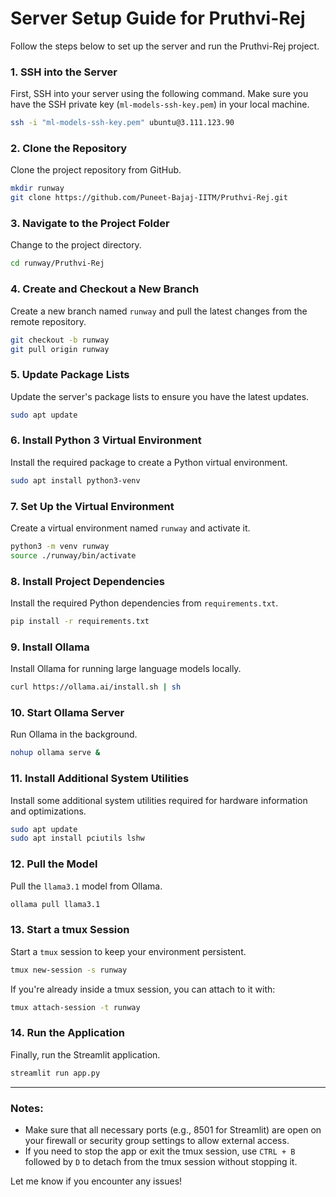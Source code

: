 

# Server Setup Guide for Pruthvi-Rej

Follow the steps below to set up the server and run the Pruthvi-Rej project.

### 1. **SSH into the Server**
First, SSH into your server using the following command. Make sure you have the SSH private key (`ml-models-ssh-key.pem`) in your local machine.

```bash
ssh -i "ml-models-ssh-key.pem" ubuntu@3.111.123.90
```

### 2. **Clone the Repository**
Clone the project repository from GitHub.

```bash
mkdir runway
git clone https://github.com/Puneet-Bajaj-IITM/Pruthvi-Rej.git
```

### 3. **Navigate to the Project Folder**
Change to the project directory.

```bash
cd runway/Pruthvi-Rej
```

### 4. **Create and Checkout a New Branch**
Create a new branch named `runway` and pull the latest changes from the remote repository.

```bash
git checkout -b runway
git pull origin runway
```

### 5. **Update Package Lists**
Update the server's package lists to ensure you have the latest updates.

```bash
sudo apt update
```

### 6. **Install Python 3 Virtual Environment**
Install the required package to create a Python virtual environment.

```bash
sudo apt install python3-venv
```

### 7. **Set Up the Virtual Environment**
Create a virtual environment named `runway` and activate it.

```bash
python3 -m venv runway
source ./runway/bin/activate
```

### 8. **Install Project Dependencies**
Install the required Python dependencies from `requirements.txt`.

```bash
pip install -r requirements.txt
```

### 9. **Install Ollama**
Install Ollama for running large language models locally.

```bash
curl https://ollama.ai/install.sh | sh
```

### 10. **Start Ollama Server**
Run Ollama in the background.

```bash
nohup ollama serve &
```

### 11. **Install Additional System Utilities**
Install some additional system utilities required for hardware information and optimizations.

```bash
sudo apt update
sudo apt install pciutils lshw
```

### 12. **Pull the Model**
Pull the `llama3.1` model from Ollama.

```bash
ollama pull llama3.1
```

### 13. **Start a tmux Session**
Start a `tmux` session to keep your environment persistent.

```bash
tmux new-session -s runway
```

If you're already inside a tmux session, you can attach to it with:

```bash
tmux attach-session -t runway
```

### 14. **Run the Application**
Finally, run the Streamlit application.

```bash
streamlit run app.py
```

---

### Notes:
- Make sure that all necessary ports (e.g., 8501 for Streamlit) are open on your firewall or security group settings to allow external access.
- If you need to stop the app or exit the tmux session, use `CTRL + B` followed by `D` to detach from the tmux session without stopping it.

Let me know if you encounter any issues!
